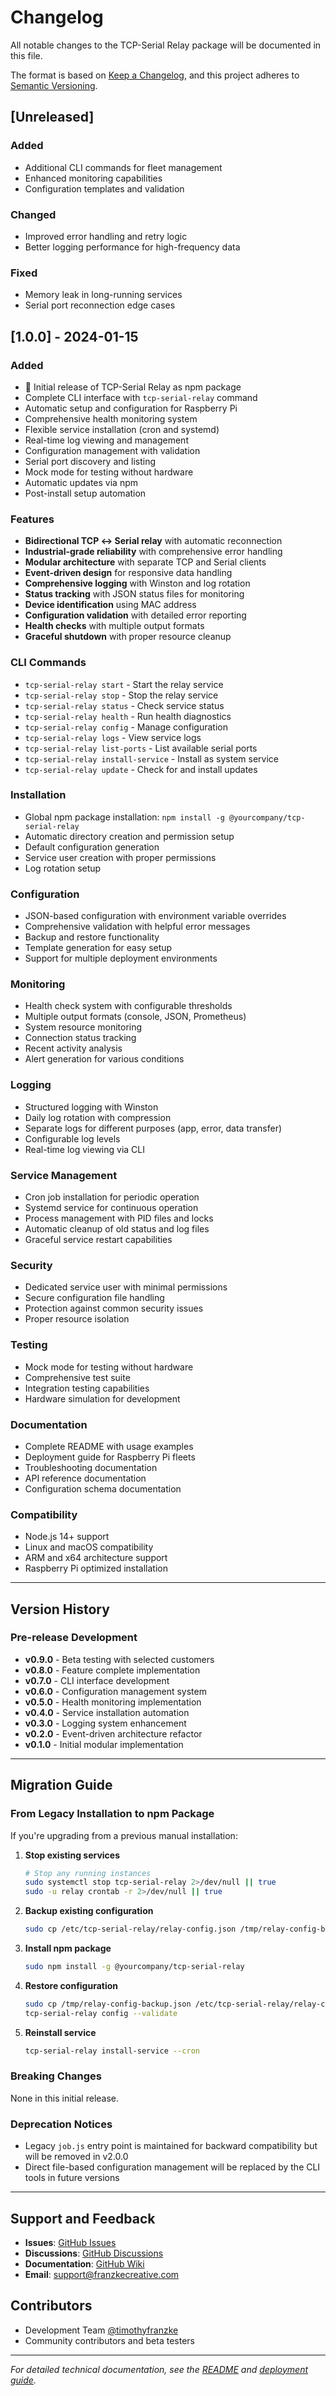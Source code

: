 # Changelog

All notable changes to the TCP-Serial Relay package will be documented in this file.

The format is based on [Keep a Changelog](https://keepachangelog.com/en/1.0.0/),
and this project adheres to [Semantic Versioning](https://semver.org/spec/v2.0.0.html).

## [Unreleased]

### Added
- Additional CLI commands for fleet management
- Enhanced monitoring capabilities
- Configuration templates and validation

### Changed
- Improved error handling and retry logic
- Better logging performance for high-frequency data

### Fixed
- Memory leak in long-running services
- Serial port reconnection edge cases

## [1.0.0] - 2024-01-15

### Added
- 🎉 Initial release of TCP-Serial Relay as npm package
- Complete CLI interface with `tcp-serial-relay` command
- Automatic setup and configuration for Raspberry Pi
- Comprehensive health monitoring system
- Flexible service installation (cron and systemd)
- Real-time log viewing and management
- Configuration management with validation
- Serial port discovery and listing
- Mock mode for testing without hardware
- Automatic updates via npm
- Post-install setup automation

### Features
- **Bidirectional TCP ↔ Serial relay** with automatic reconnection
- **Industrial-grade reliability** with comprehensive error handling
- **Modular architecture** with separate TCP and Serial clients
- **Event-driven design** for responsive data handling
- **Comprehensive logging** with Winston and log rotation
- **Status tracking** with JSON status files for monitoring
- **Device identification** using MAC address
- **Configuration validation** with detailed error reporting
- **Health checks** with multiple output formats
- **Graceful shutdown** with proper resource cleanup

### CLI Commands
- `tcp-serial-relay start` - Start the relay service
- `tcp-serial-relay stop` - Stop the relay service
- `tcp-serial-relay status` - Check service status
- `tcp-serial-relay health` - Run health diagnostics
- `tcp-serial-relay config` - Manage configuration
- `tcp-serial-relay logs` - View service logs
- `tcp-serial-relay list-ports` - List available serial ports
- `tcp-serial-relay install-service` - Install as system service
- `tcp-serial-relay update` - Check for and install updates

### Installation
- Global npm package installation: `npm install -g @yourcompany/tcp-serial-relay`
- Automatic directory creation and permission setup
- Default configuration generation
- Service user creation with proper permissions
- Log rotation setup

### Configuration
- JSON-based configuration with environment variable overrides
- Comprehensive validation with helpful error messages
- Backup and restore functionality
- Template generation for easy setup
- Support for multiple deployment environments

### Monitoring
- Health check system with configurable thresholds
- Multiple output formats (console, JSON, Prometheus)
- System resource monitoring
- Connection status tracking
- Recent activity analysis
- Alert generation for various conditions

### Logging
- Structured logging with Winston
- Daily log rotation with compression
- Separate logs for different purposes (app, error, data transfer)
- Configurable log levels
- Real-time log viewing via CLI

### Service Management
- Cron job installation for periodic operation
- Systemd service for continuous operation
- Process management with PID files and locks
- Automatic cleanup of old status and log files
- Graceful service restart capabilities

### Security
- Dedicated service user with minimal permissions
- Secure configuration file handling
- Protection against common security issues
- Proper resource isolation

### Testing
- Mock mode for testing without hardware
- Comprehensive test suite
- Integration testing capabilities
- Hardware simulation for development

### Documentation
- Complete README with usage examples
- Deployment guide for Raspberry Pi fleets
- Troubleshooting documentation
- API reference documentation
- Configuration schema documentation

### Compatibility
- Node.js 14+ support
- Linux and macOS compatibility
- ARM and x64 architecture support
- Raspberry Pi optimized installation

---

## Version History

### Pre-release Development
- **v0.9.0** - Beta testing with selected customers
- **v0.8.0** - Feature complete implementation
- **v0.7.0** - CLI interface development
- **v0.6.0** - Configuration management system
- **v0.5.0** - Health monitoring implementation
- **v0.4.0** - Service installation automation
- **v0.3.0** - Logging system enhancement
- **v0.2.0** - Event-driven architecture refactor
- **v0.1.0** - Initial modular implementation

---

## Migration Guide

### From Legacy Installation to npm Package

If you're upgrading from a previous manual installation:

1. **Stop existing services**
   ```bash
   # Stop any running instances
   sudo systemctl stop tcp-serial-relay 2>/dev/null || true
   sudo -u relay crontab -r 2>/dev/null || true
   ```

2. **Backup existing configuration**
   ```bash
   sudo cp /etc/tcp-serial-relay/relay-config.json /tmp/relay-config-backup.json
   ```

3. **Install npm package**
   ```bash
   sudo npm install -g @yourcompany/tcp-serial-relay
   ```

4. **Restore configuration**
   ```bash
   sudo cp /tmp/relay-config-backup.json /etc/tcp-serial-relay/relay-config.json
   tcp-serial-relay config --validate
   ```

5. **Reinstall service**
   ```bash
   tcp-serial-relay install-service --cron
   ```

### Breaking Changes

None in this initial release.

### Deprecation Notices

- Legacy `job.js` entry point is maintained for backward compatibility but will be removed in v2.0.0
- Direct file-based configuration management will be replaced by the CLI tools in future versions

---

## Support and Feedback

- **Issues**: [GitHub Issues](https://github.com/timothyfranzke/tcp-serial-relay/issues)
- **Discussions**: [GitHub Discussions](https://github.com/timothyfranzke/tcp-serial-relay/discussions)
- **Documentation**: [GitHub Wiki](https://github.com/timothyfranzke/tcp-serial-relay/wiki)
- **Email**: support@franzkecreative.com

## Contributors

- Development Team [@timothyfranzke](https://github.com/timothyfranzke)
- Community contributors and beta testers

---

*For detailed technical documentation, see the [README](README.md) and [deployment guide](docs/deployment.md).*